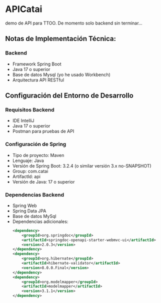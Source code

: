 # APICatai
demo de API para TTOO. De momento solo backend sin terminar...
## Notas de Implementación Técnica:
### Backend
- Framework Spring Boot
- Java 17 o superior
- Base de datos Mysql (yo he usado Workbench)
- Arquitectura API RESTful

## Configuración del Entorno de Desarrollo

### Requisitos Backend
- IDE IntelliJ
- Java 17 o superior
- Postman para pruebas de API

### Configuración de Spring
- Tipo de proyecto: Maven
- Lenguaje: Java
- Versión de Spring Boot: 3.2.4 (o similar versión 3.x no-SNAPSHOT)
- Group: com.catai
- ArtifactId: api
- Versión de Java: 17 o superior

### Dependencias Backend
- Spring Web
- Spring Data JPA
- Base de datos MySql
- Dependencias adicionales:
  ```xml
  <dependency>
      <groupId>org.springdoc</groupId> 
      <artifactId>springdoc-openapi-starter-webmvc-ui</artifactId>
      <version>2.0.3</version>
  </dependency>
  <dependency>
      <groupId>org.hibernate</groupId>  
      <artifactId>hibernate-validator</artifactId>
      <version>8.0.0.Final</version>
  </dependency>
  <dependency>
      <groupId>org.modelmapper</groupId>
      <artifactId>modelmapper</artifactId>
      <version>3.1.1</version>
  </dependency>
  ```


